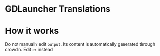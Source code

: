 # GDLauncher Translations

# How it works
Do not manually edit `output`. Its content is automatically generated through crowdin. Edit `en` instead.